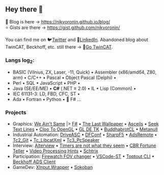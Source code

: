 ## Hey there 👋

📜️ Blog is here &rarr; https://nikvoronin.github.io/blog/<br/>
⭐️ Gists are there &rarr; https://gist.github.com/nikvoronin/

You can find me on 🐦️[Twitter](https://twitter.com/cutdabrain/) and 🤝️[LinkedIn](https://www.linkedin.com/in/nikolai-voronin/). Abandoned blog about TwinCAT, Beckhoff, etc. still there &rarr; 🗿️[Go TwinCAT](https://gotwincat.blogspot.com/).

### Langs log<sub>2</sub>:<br/>

- BASIC (Vilnius, ZX, Laser, -11, Quick) • Assembler (x86/amd64, Z80, arm) • C/С++ • Pascal • Object Pascal (Delphi) •
- Perl • SQL • JavaScript • PHP •
- Java (SE/EE/ME) • __C#__ (.NET ≥ 2.0) • IL • Lisp (Common) •
- IEC 61131-3: LD, FBD, CFC, ST •
- Ada • Fortran • Python • 🍷️ F# ...

### Projects

- Graphics: [We Ain't Same](https://github.com/nikvoronin/we-aint-same) |> [F#](https://github.com/nikvoronin/fse-aint-same) • [The Last Wallpaper](https://github.com/nikvoronin/LastWallpaper) • [Asceils](https://github.com/nikvoronin/Asceils) • [Seek Text Lines](https://github.com/nikvoronin/SeekTextLines) • [Cloo To OpenGL](https://github.com/nikvoronin/ClooToOpenGL) • [GL DE TK](https://github.com/nikvoronin/GLDETK) • [BuddhabrotCL](https://github.com/nikvoronin/BuddhabrotCL) • [Metanull](https://github.com/nikvoronin/Metanull)
- Industrial Automation: [DriveASC](https://github.com/nikvoronin/DriveAsc) • [DFConf](https://github.com/nikvoronin/DFConf) • [SharpF5](https://github.com/nikvoronin/SharpF5) • [AdsRemote](https://github.com/nikvoronin/AdsRemote) • [Tc2_Git](https://github.com/nikvoronin/Tc2_Git) • [Tc_LibcatXml](https://github.com/nikvoronin/Tc_LibcatXml) • [Tc3_PcSpeaker](https://github.com/nikvoronin/Tc3_PcSpeaker)
- Interview: [Alterview](https://github.com/nikvoronin/Alterview) • [Timers are not what they seem](https://github.com/nikvoronin/timers-are-not-what-they-seem) • [CBR Fortune Teller](https://github.com/nikvoronin/CbrFortuneTeller) • [Video Processing Hints](https://github.com/nikvoronin/VideoProcessingHints) • [Schtrix](https://github.com/nikvoronin/Schtrix)
- Participation: [Firewatch FOV changer](https://github.com/nikvoronin/firewatch-fov-changer) • [VSCode-ST](https://github.com/nikvoronin/vscode-st) • [Toptout CLI](https://github.com/nikvoronin/toptout-cli) • [Beckhoff ADS Client](https://github.com/nikvoronin/adsclient)
- GameDev: [XInput.Wrapper](https://github.com/nikvoronin/XInput.Wrapper) • [Sokoban](https://github.com/nikvoronin/Sokoban)
